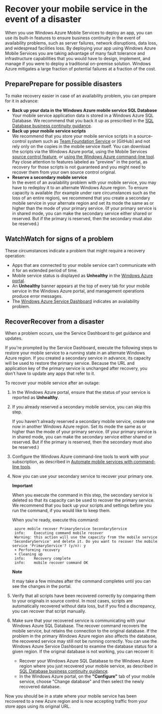 <properties linkid="mobile-services-recovery-disaster" urlDisplayName="Recover your mobile service in the event of a disaster" pageTitle="Recover your mobile service in the event of a disaster - Windows Azure Mobile Services" metaKeywords="" description="Learn how to recover your mobile service in the event of a disaster." metaCanonical="" services="" documentationCenter="Mobile" title="Recover your mobile service in the event of a disaster" authors=""  solutions="" writer="yavorg" manager="" editor=""  />

# Recover your mobile service in the event of a disaster

When you use Windows Azure Mobile Services to deploy an app, you can use its built-in features to ensure business continuity in the event of availability problems, such as server failures, network disruptions, data loss, and widespread facilities loss. By deploying your app using Windows Azure Mobile Services you are taking advantage of many fault tolerance and infrastructure capabilities that you would have to design, implement, and manage if you were to deploy a traditional on-premise solution. Windows Azure mitigates a large fraction of potential failures at a fraction of the cost.

<h2><a name="prepare"></a><span class="short-header">Prepare</span>Prepare for possible disasters</h2>

To make recovery easier in case of an availability problem, you can prepare for it in advance: 

+ **Back up your data in the Windows Azure mobile service SQL Database**
	<br/>Your mobile service application data is stored in a Windows Azure SQL Database. We recommend that you back it up as prescribed in the [SQL Database business continuity guidance].
+ **Back up your mobile service scripts**
	<br/>We recommend that you store your mobile service scripts in a source-control system such as [Team Foundation Service] or [GitHub] and not rely only on the copies in the mobile service itself. You can download the scripts via the Windows Azure portal, using the Mobile Services [source control feature], or [using the Windows Azure command-line tool]. Pay close attention to features labeled as "preview" in the portal, as recovery for those scripts is not guaranteed and you might need to recover them from your own source control original.
+ **Reserve a secondary mobile service**
	<br/>In the event of an availability problem with your mobile service, you may have to redeploy it to an alternate Windows Azure region. To ensure capacity is available (for example under rare circumstances such as the loss of an entire region), we recommend that you create a secondary mobile service in your alternate region and set its mode the same as or higher than the mode of your primary service. (If your primary service is in shared mode, you can make the secondary service either shared or reserved. But if the primary is reserved, then the secondary must also be reserved.)


<h2><a name="watch"></a><span class="short-header">Watch</span>Watch for signs of a problem</h2>

These circumstances indicate a problem that might require a recovery operation:

+ Apps that are connected to your mobile service can't communicate with it for an extended period of time.
+ Mobile service status is displayed as **Unhealthy** in the [Windows Azure portal].
+ An **Unhealthy** banner appears at the top of every tab for your mobile service in the Windows Azure portal, and management operations produce error messages.
+ The [Windows Azure Service Dashboard] indicates an availability problem.

<h2><a name="recover"></a><span class="short-header">Recover</span>Recover from a disaster</h2>

When a problem occurs, use the Service Dashboard to get guidance and updates.
 
If you're prompted by the Service Dashboard, execute the following steps to restore your mobile service to a running state in an alternate Windows Azure region. If you created a secondary service in advance, its capacity will be used to restore the primary service. Because the URL and application key of the primary service is unchanged after recovery, you don't have to update any apps that refer to it. 

To recover your mobile service after an outage:

1. In the Windows Azure portal, ensure that the status of your service is reported as **Unhealthy**.

2. If you already reserved a secondary mobile service, you can skip this step.

   If you haven't already reserved a secondary mobile service, create one now in another Windows Azure region. Set its mode the same as or higher than the mode of your primary service. (If your primary service is in shared mode, you can make the secondary service either shared or reserved. But if the primary is reserved, then the secondary must also be reserved.)

3. Configure the Windows Azure command-line tools to work with your subscription, as described in [Automate mobile services with command-line tools].

4. Now you can use your secondary service to recover your primary one.

    <div class="dev-callout"><b>Important</b>
	<p>When you execute the command in this step, the secondary service is deleted so that its capacity can be used to recover the primary service. We recommend that you back up your scripts and settings before you run the command, if you would like to keep them.</p>
    </div>

   	When you're ready, execute this command:

		azure mobile recover PrimaryService SecondaryService
		info:    Executing command mobile recover
		Warning: this action will use the capacity from the mobile service 'SecondaryService' and delete it. Do you want to recover the mobile service 'PrimaryService'? (y/n): y
		+ Performing recovery
		+ Cleaning up
		info:    Recovery complete
		info:    mobile recover command OK

    <div class="dev-callout"><b>Note</b>
	<p>It may take a few minutes after the command completes until you can see the changes in the portal.</p>
    </div>

5. Verify that all scripts have been recovered correctly by comparing them to your originals in source control. In most cases, scripts are automatically recovered without data loss, but if you find a discrepancy, you can recover that script manually.

6. Make sure that your recovered service is communicating with your Windows Azure SQL Database. The recover command recovers the mobile service, but retains the connection to the original database. If the problem in the primary Windows Azure region also affects the database, the recovered service may still not be running correctly. You can use the Windows Azure Service Dashboard to examine the database status for a given region. If the original database is not working, you can recover it:
	+ Recover your Windows Azure SQL Database to the Windows Azure region where you just recovered your mobile service, as described in [SQL Database business continuity guidance].
	+ In the Windows Azure portal, on the **"Configure"** tab of your mobile service, choose "Change database" and then select the newly recovered database.

Now you should be in a state where your mobile service has been recovered to a new Azure region and is now accepting traffic from your store apps using its original URL.

<!-- Anchors. -->

<!-- Images. -->

<!-- URLs. -->
[SQL Database business continuity guidance]: http://msdn.microsoft.com/en-us/library/windowsazure/hh852669.aspx
[Team Foundation Service]: http://tfs.visualstudio.com/

[source control feature]: http://www.windowsazure.com/en-us/develop/mobile/tutorials/store-scripts-in-source-control/
[using the Windows Azure command-line tool]: http://www.windowsazure.com/en-us/develop/mobile/tutorials/command-line-administration/
[Windows Azure portal]: http://manage.windowsazure.com/
[Windows Azure Service Dashboard]: http://www.windowsazure.com/en-us/support/service-dashboard/
[Automate mobile services with command-line tools]: http://www.windowsazure.com/en-us/develop/mobile/tutorials/command-line-administration/
